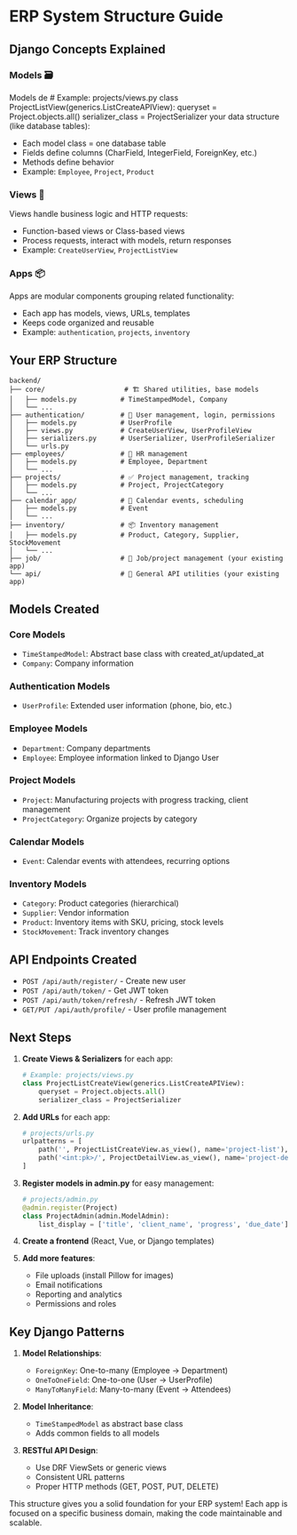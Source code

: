 # ERP System Structure Guide

## Django Concepts Explained

### **Models** 🗃️
Models de   # Example: projects/views.py
   class ProjectListView(generics.ListCreateAPIView):
       queryset = Project.objects.all()
       serializer_class = ProjectSerializer your data structure (like database tables):
- Each model class = one database table
- Fields define columns (CharField, IntegerField, ForeignKey, etc.)
- Methods define behavior
- Example: `Employee`, `Project`, `Product`

### **Views** 🎯
Views handle business logic and HTTP requests:
- Function-based views or Class-based views
- Process requests, interact with models, return responses
- Example: `CreateUserView`, `ProjectListView`

### **Apps** 📦
Apps are modular components grouping related functionality:
- Each app has models, views, URLs, templates
- Keeps code organized and reusable
- Example: `authentication`, `projects`, `inventory`

## Your ERP Structure

```
backend/
├── core/                    # 🏗️ Shared utilities, base models
│   ├── models.py           # TimeStampedModel, Company
│   └── ...
├── authentication/         # 👤 User management, login, permissions
│   ├── models.py           # UserProfile
│   ├── views.py            # CreateUserView, UserProfileView
│   ├── serializers.py      # UserSerializer, UserProfileSerializer
│   └── urls.py
├── employees/              # 👥 HR management
│   ├── models.py           # Employee, Department
│   └── ...
├── projects/               # ✅ Project management, tracking
│   ├── models.py           # Project, ProjectCategory
│   └── ...
├── calendar_app/           # 📅 Calendar events, scheduling
│   ├── models.py           # Event
│   └── ...
├── inventory/              # 📦 Inventory management
│   ├── models.py           # Product, Category, Supplier, StockMovement
│   └── ...
├── job/                    # 💼 Job/project management (your existing app)
└── api/                    # 🔌 General API utilities (your existing app)
```

## Models Created

### **Core Models**
- `TimeStampedModel`: Abstract base class with created_at/updated_at
- `Company`: Company information

### **Authentication Models**
- `UserProfile`: Extended user information (phone, bio, etc.)

### **Employee Models**
- `Department`: Company departments
- `Employee`: Employee information linked to Django User

### **Project Models**
- `Project`: Manufacturing projects with progress tracking, client management
- `ProjectCategory`: Organize projects by category

### **Calendar Models**
- `Event`: Calendar events with attendees, recurring options

### **Inventory Models**
- `Category`: Product categories (hierarchical)
- `Supplier`: Vendor information
- `Product`: Inventory items with SKU, pricing, stock levels
- `StockMovement`: Track inventory changes

## API Endpoints Created

- `POST /api/auth/register/` - Create new user
- `POST /api/auth/token/` - Get JWT token
- `POST /api/auth/token/refresh/` - Refresh JWT token
- `GET/PUT /api/auth/profile/` - User profile management

## Next Steps

1. **Create Views & Serializers** for each app:
   ```python
   # Example: projects/views.py
   class ProjectListCreateView(generics.ListCreateAPIView):
       queryset = Project.objects.all()
       serializer_class = ProjectSerializer
   ```

2. **Add URLs** for each app:
   ```python
   # projects/urls.py
   urlpatterns = [
       path('', ProjectListCreateView.as_view(), name='project-list'),
       path('<int:pk>/', ProjectDetailView.as_view(), name='project-detail'),
   ]
   ```

3. **Register models in admin.py** for easy management:
   ```python
   # projects/admin.py
   @admin.register(Project)
   class ProjectAdmin(admin.ModelAdmin):
       list_display = ['title', 'client_name', 'progress', 'due_date']
   ```

4. **Create a frontend** (React, Vue, or Django templates)

5. **Add more features**:
   - File uploads (install Pillow for images)
   - Email notifications
   - Reporting and analytics
   - Permissions and roles

## Key Django Patterns

1. **Model Relationships**:
   - `ForeignKey`: One-to-many (Employee → Department)
   - `OneToOneField`: One-to-one (User → UserProfile)
   - `ManyToManyField`: Many-to-many (Event → Attendees)

2. **Model Inheritance**:
   - `TimeStampedModel` as abstract base class
   - Adds common fields to all models

3. **RESTful API Design**:
   - Use DRF ViewSets or generic views
   - Consistent URL patterns
   - Proper HTTP methods (GET, POST, PUT, DELETE)

This structure gives you a solid foundation for your ERP system! Each app is focused on a specific business domain, making the code maintainable and scalable.
